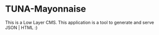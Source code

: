 # TUNA-Mayonnaise

This is a Low Layer CMS.
This application is a tool to generate and serve JSON | HTML :)
